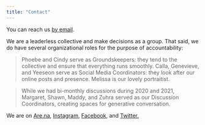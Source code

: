 ```yaml
---
title: "Contact"
---
```


You can reach us [by email](mailto:soupbonecollective@gmail.com).

We are a leaderless collective and make decisions as a group. That said, we do have several organizational roles for the purpose of accountability:

> Phoebe and Cindy serve as Groundskeepers: they tend to the collective and ensure that everything runs smoothly. Calla, Genevieve, and Yeeseon serve as Social Media Coordinators: they look after our online posts and presence. Melissa is our lovely portraitist.

> While we had bi-monthly discussions during 2020 and 2021, Margaret, Shawn, Maddy, and Zuhra served as our Discussion Coordinators, creating spaces for generative conversation.

We are on [Are.na](https://www.are.na/soupbone-collective), [Instagram](https://www.instagram.com/soupbonecollective/), [Facebook](https://www.facebook.com/soupbonecollective/), and [Twitter.](https://twitter.com/soupboneco)
